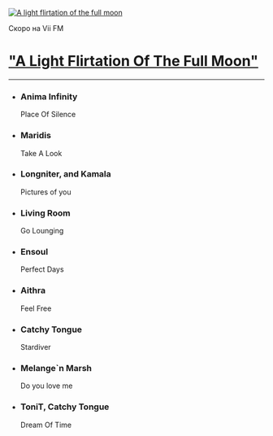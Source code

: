 [![A light flirtation of the full moon](https://viifm.art/data/image/collections/46598365636596539038.jpg)][1]

Скоро на Vii FM

# ["A Light Flirtation Of The Full Moon"][1]

---

- ### Anima Infinity
  Place Of Silence

- ### Maridis
  Take A Look

- ### Longniter, and Kamala
  Pictures of you

- ### Living Room
  Go Lounging

- ### Ensoul
  Perfect Days

- ### Aithra
  Feel Free

- ### Catchy Tongue
  Stardiver

- ### Melange`n Marsh
  Do you love me

- ### ToniT, Catchy Tongue
  Dream Of Time




[1]: https://t.me/viifm_lux/1124
